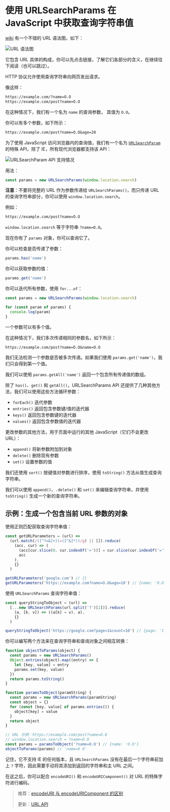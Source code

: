 # 使用 URLSearchParams 在 JavaScript 中获取查询字符串值

[wiki](https://en.wikipedia.org/wiki/URL#Syntax) 有一个不错的 URL 语法图，如下：

![URL 语法图](https://upload-images.jianshu.io/upload_images/18281896-8a7f161f6ae05c0c.jpg?imageMogr2/auto-orient/strip%7CimageView2/2/w/1240)

它包含 URL 具体的构成，你可以先点击链接，了解它们各部分的含义，在继续往下阅读（也可以跳过）。

HTTP 协议允许使用查询字符串向网页发出请求。

像这样：

```txt
https://example.com/?name=O.O
https://example.com/post?name=O.O
```

在这种情况下，我们有一个名为 `name` 的查询参数， 其值为 `O.O`。

你可以有多个参数，如下所示：

```txt
https://example.com/post?name=O.O&age=20
```

为了使用 JavaScript 访问浏览器内的查询值，我们有一个名为 [`URLSearchParam`](https://developer.mozilla.org/zh-CN/docs/Web/API/URLSearchParams) 的特殊 API，除了 IE，所有现代浏览器都支持该 API：

![URLSearchParam API 支持情况](https://p1-juejin.byteimg.com/tos-cn-i-k3u1fbpfcp/a31eaba3661b4b0ca02e0728a9f8f80b~tplv-k3u1fbpfcp-watermark.image?)

用法：

```js
const params = new URLSearchParams(window.location.search)
```

**注意**：不要将完整的 URL 作为参数传递给 `URLSearchParams()`，而只传递 URL 的查询字符串部分，你可以使用 `window.location.search`。

例如：

```txt
https://example.com/post?name=O.O
```

`window.location.search` 等于字符串 `?name=O.O`。

现在你有了 `params` 对象，你可以查询它了。

你可以检查是否传递了参数：

```js
params.has('name')
```

你可以获取参数的值：

```js
params.get('name')
```

你可以迭代所有参数，使用 `for...of`：

```js
const params = new URLSearchParams(window.location.search)

for (const param of params) {
  console.log(param)
}
```

一个参数可以有多个值。

在这种情况下，我们多次传递相同的参数名，如下所示：

```txt
https://example.com/post?name=D.O&name=O.O
```

我们无法检测一个参数是否被多次传递。如果我们使用 `params.get('name')`，我们只会得到第一个值。

我们可以使用 `params.getAll('name')` 返回一个包含所有传递值的数组。

除了 `has()`、`get()` 和 `getAll()`，URLSearchParams API 还提供了几种其他方法，我们可以使用这些方法循环参数：

- `forEach()` 迭代参数
- `entries()` 返回包含参数键/值的迭代器
- `keys()` 返回包含参数键的迭代器
- `values()` 返回包含参数值的迭代器

更改参数的其他方法，用于页面中运行的其他 JavaScript（它们不会更改 URL）：

- `append()` 将新参数附加到对象
- `delete()` 删除现有参数
- `set()` 设置参数的值

我们还使用 `sort()` 按键值对参数进行排序，使用 `toString()` 方法从值生成查询字符串。

我们可以使用 `append()`、`.delete()` 和 `set()` 来编辑查询字符串，并使用 `toString()` 生成一个新的查询字符串。

## 示例：生成一个包含当前 URL 参数的对象

使用正则匹配获取查询字符串值：

```js
const getURLParameters = (url) =>
  (url.match(/([^?=&]+)(=([^&]*))/g) || []).reduce(
    (acc, cur) => (
      (acc[cur.slice(0, cur.indexOf('='))] = cur.slice(cur.indexOf('=') + 1)),
      acc
    ),
    {}
  )

getURLParameters('google.com') // {}
getURLParameters('https://example.com?name=O.O&age=18') // {name: 'O.O', age: '18'}
```

使用 `URLSearchParams` 查询字符串值：

```js
const queryStringToObject = (url) =>
  [...new URLSearchParams(url.split('?')[1])].reduce(
    (a, [k, v]) => ((a[k] = v), a),
    {}
  )

queryStringToObject('https://google.com?page=1&count=10') // {page: '1', count: '10'}
```

你可以编写两个方法来在查询字符串和查询对象之间相互转换：

```js
function objectToParams(object) {
  const params = new URLSearchParams()
  Object.entries(object).map((entry) => {
    let [key, value] = entry
    params.set(key, value)
  })
  return params.toString()
}

function paramsToObject(paramString) {
  const params = new URLSearchParams(paramString)
  const object = {}
  for (const [key, value] of params.entries()) {
    object[key] = value
  }
  return object
}

// URL 示例：https://example.com/post?name=O.O
// window.location.search = ?name=O O
const params = paramsToObject('?name=O.O') // {name: 'O.O'}
objectToParams(params) // 'name=O O'
```

记住，它不支持 IE 的任何版本，且 `URLSearchParams` 没有在最后一个字符串前加上 `?` 字符，因此需要手动将其添加到返回的字符串和主 URL 之间。

在这之后，你可以配合 `encodeURI()` 和 `encodeURIComponent()` 对 URL 的特殊字符进行编码。

> 推荐：[encodeURI 与 encodeURIComponent 的区别](https://github.com/lio-zero/blog/blob/main/JavaScript/encodeURI%20%E4%B8%8E%20encodeURIComponent%20%E7%9A%84%E5%8C%BA%E5%88%AB.md)
>
> 更新：[URL API](https://github.com/lio-zero/blog/blob/main/Web%20API/URL%20API.md)
